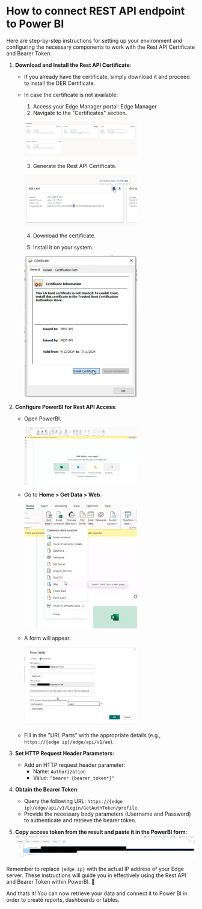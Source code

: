 # How to connect REST API endpoint to Power BI

Here are step-by-step instructions for setting up your environment and configuring the necessary components to work with the Rest API Certificate and Bearer Token.

1. **Download and Install the Rest API Certificate**:
    - If you already have the certificate, simply download it and proceed to install the DER Certificate.
    - In case the certificate is not available:
        1. Access your Edge Manager portal: Edge Manager
        2. Navigate to the "Certificates" section.
        
        <img src="images/edge-admin-certificates.png" width=300><p>
        
        3. Generate the Rest API Certificate.
        
        <img src="images/rest-api-certificate.png" width=300><p>
        
        4. Download the certificate.
        
        5. Install it on your system.  
        
        <img src="images/install-rest-api-cert.png" width=300><p>


2. **Configure PowerBI for Rest API Access**:
    - Open PowerBI.
   
      <img src="images/power-bi-loader.png" width=300><p>

    - Go to **Home > Get Data > Web**.  
   
      <img src="images/power-bi-get-data.png" width=300><p>
    
    - A form will appear.  
    
      <img src="images/from-web-form.png" width=300><p>
    
    - Fill in the "URL Parts" with the appropriate details (e.g., `https://{edge ip}/edge/api/v1/ae`).

4. **Set HTTP Request Header Parameters**:
    - Add an HTTP request header parameter:
        - Name: `Authorization`
        - Value: `"bearer {bearer_token*}"`

5. **Obtain the Bearer Token**:
    - Query the following URL: `https://{edge ip}/edge/api/v1/Login/GetAuthToken/profile`.
    - Provide the necessary body parameters (Username and Password) to authenticate and retrieve the bearer token.

4. **Copy access token from the result and paste it in the PowerBI form**:  
    <img src="images/bearer-token-sample.png" width=800><p>
    
Remember to replace `{edge ip}` with the actual IP address of your Edge server. These instructions will guide you in effectively using the Rest API and Bearer Token within PowerBI. 🚀

And thats it! You can now retrieve your data and connect it to Power BI in order to create reports, dashboards or tables.
